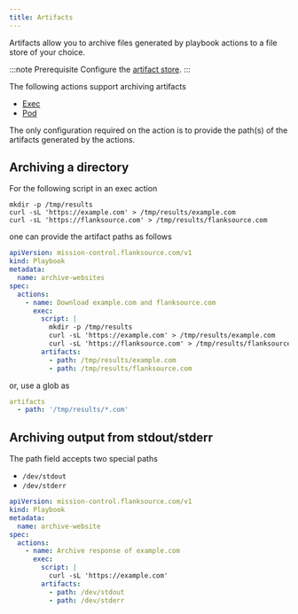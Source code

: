 ```yaml
---
title: Artifacts
---
```


Artifacts allow you to archive files generated by playbook actions to a file store of your choice.


:::note Prerequisite
Configure the [artifact store](/installation/artifacts).
:::


The following actions support archiving artifacts

- [Exec](../actions/exec)
- [Pod](../actions/pod)

The only configuration required on the action is to provide the path(s) of the artifacts generated by the actions.

## Archiving a directory

For the following script in an exec action

```
mkdir -p /tmp/results
curl -sL 'https://example.com' > /tmp/results/example.com
curl -sL 'https://flanksource.com' > /tmp/results/flanksource.com
```

one can provide the artifact paths as follows

```yaml title="archive-websites.yaml"
apiVersion: mission-control.flanksource.com/v1
kind: Playbook
metadata:
  name: archive-websites
spec:
  actions:
    - name: Download example.com and flanksource.com
      exec:
        script: |
          mkdir -p /tmp/results
          curl -sL 'https://example.com' > /tmp/results/example.com
          curl -sL 'https://flanksource.com' > /tmp/results/flanksource.com
        artifacts:
          - path: /tmp/results/example.com
          - path: /tmp/results/flanksource.com
```

or, use a glob as

```yaml
artifacts
  - path: '/tmp/results/*.com'
```

## Archiving output from stdout/stderr

The path field accepts two special paths

- `/dev/stdout`
- `/dev/stderr`

```yaml title="archive-website.yaml"
apiVersion: mission-control.flanksource.com/v1
kind: Playbook
metadata:
  name: archive-website
spec:
  actions:
    - name: Archive response of example.com
      exec:
        script: |
          curl -sL 'https://example.com'
        artifacts:
          - path: /dev/stdout
          - path: /dev/stderr
```
